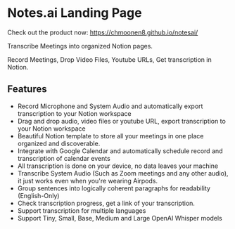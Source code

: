 # Notes.ai Landing Page
Check out the product now: https://chmoonen8.github.io/notesai/

Transcribe Meetings into organized Notion pages.

Record Meetings, Drop Video Files, Youtube URLs, Get transcription in Notion.

## Features

- Record Microphone and System Audio and automatically export transcription to your Notion workspace
- Drag and drop audio, video files or youtube URL, export transcription to your Notion workspace
- Beautiful Notion template to store all your meetings in one place organized and discoverable.
- Integrate with Google Calendar and automatically schedule record and transcription of calendar events
- All transcription is done on your device, no data leaves your machine
- Transcribe System Audio (Such as Zoom meetings and any other audio), it just works even when you're wearing Airpods.
- Group sentences into logically coherent paragraphs for readability (English-Only)
- Check transcription progress, get a link of your transcription.
- Support transcription for multiple languages
- Support Tiny, Small, Base, Medium and Large OpenAI Whisper models
